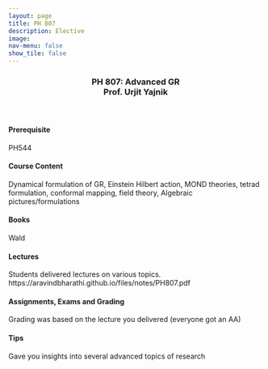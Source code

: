 ```yaml
---
layout: page
title: PH 807
description: Elective
image: 
nav-menu: false
show_tile: false
---
```


<!-- Main -->
<div id="main" class="alt">

<!-- One -->
<section id="one">
	<div class="inner">
		<header class="major">
			<h3>PH 807: Advanced GR
             <br> Prof. Urjit Yajnik</h3>
		</header>

<h4> Prerequisite</h4>
<p>PH544</p>

<h4> Course Content</h4>
<p> Dynamical formulation of GR, Einstein Hilbert action, MOND theories, tetrad formulation, conformal mapping, field theory, Algebraic pictures/formulations</p>

<h4> Books</h4>
<p>Wald</p>

<h4>Lectures</h4>
<p>Students delivered lectures on various topics. https://aravindbharathi.github.io/files/notes/PH807.pdf </p>

<h4> Assignments, Exams and Grading</h4>
<p>Grading was based on the lecture you delivered (everyone got an AA)</p>

<h4> Tips</h4>
<p>Gave you insights into several advanced topics of research</p>

<!-- Content -->
